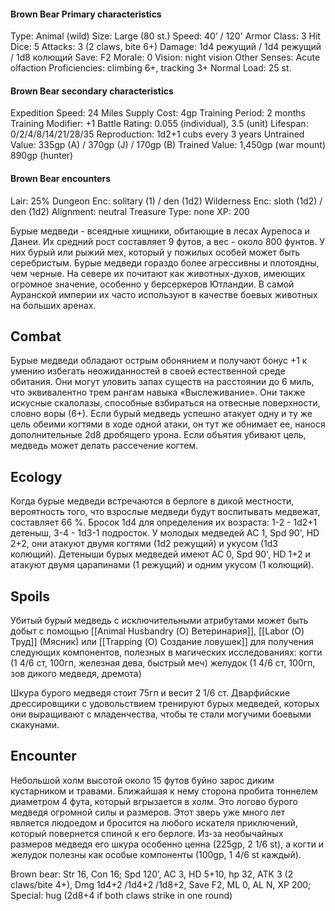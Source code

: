 #### Brown Bear Primary characteristics
Type: Animal (wild)
Size: Large (80 st.)
Speed: 40’ / 120'
Armor Class: 3
Hit Dice: 5
Attacks: 3 (2 claws, bite 6+)
Damage: 1d4 режущий / 1d4 режущий / 1d8 колющий
Save: F2
Morale: 0
Vision: night vision
Other Senses: Acute olfaction
Proficiencies: climbing 6+, tracking 3+
Normal Load: 25 st.
#### Brown Bear secondary characteristics 
Expedition Speed: 24 Miles
Supply Cost: 4gp
Training Period: 2 months
Training Modifier: +1
Battle Rating: 0.055 (individual), 3.5 (unit)
Lifespan: 0/2/4/8/14/21/28/35
Reproduction: 1d2+1 cubs every 3 years
Untrained Value: 335gp (A) / 370gp (J) / 170gp (B)
Trained Value: 1,450gp (war mount) 890gp (hunter)
#### Brown Bear encounters
Lair: 25%
Dungeon Enc: solitary (1) / den (1d2)
Wilderness Enc: sloth (1d2) / den (1d2)
Alignment: neutral
Treasure Type: none
XP: 200

Бурые медведи - всеядные хищники, обитающие в лесах Аурепоса и Данеи. Их средний рост составляет 9 футов, а вес - около 800 фунтов. У них бурый или рыжий мех, который у пожилых особей может быть серебристым. Бурые медведи гораздо более агрессивны и плотоядны, чем черные. На севере их почитают как животных-духов, имеющих огромное значение, особенно у берсеркеров Ютландии. В самой Ауранской империи их часто используют в качестве боевых животных на больших аренах.

## Combat
Бурые медведи обладают острым обонянием и получают бонус +1 к умению избегать неожиданностей в своей естественной среде обитания. Они могут уловить запах существ на расстоянии до 6 миль, что эквивалентно трем рангам навыка «Выслеживание». Они также искусные скалолазы, способные взбираться на отвесные поверхности, словно воры (6+). Если бурый медведь успешно атакует одну и ту же цель обеими когтями в ходе одной атаки, он тут же обнимает ее, нанося дополнительные 2d8 дробящего урона. Если объятия убивают цель, медведь может делать рассечение когтем.

## Ecology
Когда бурые медведи встречаются в берлоге в дикой местности, вероятность того, что взрослые медведи будут воспитывать медвежат, составляет 66 %. Бросок 1d4 для определения их возраста: 1-2 - 1d2+1 детеныш, 3-4 - 1d3-1 подросток. 
У молодых медведей AC 1, Spd 90', HD 2+2, они атакуют двумя когтями (1d2 режущий) и укусом (1d3 колющий). 
Детеныши бурых медведей имеют AC 0, Spd 90', HD 1+2 и атакуют двумя царапинами (1 режущий) и одним укусом (1 колющий).

## Spoils
Убитый бурый медведь с исключительными атрибутами может быть добыт с помощью [[Animal Husbandry (О) Ветеринария]], [[Labor (О) Труд]] (Мясник) или [[Trapping (О) Создание ловушек]] для получения следующих компонентов, полезных в магических исследованиях: 
когти (1 4/6 ст, 100гп, железная дева, быстрый меч) 
желудок (1 4/6 ст, 100гп, зов дикого медведя, дремота) 

Шкура бурого медведя стоит 75гп и весит 2 1/6 ст. Дварфийские дрессировщики с удовольствием тренируют бурых медведей, которых они выращивают с младенчества, чтобы те стали могучими боевыми скакунами.

## Encounter
Небольшой холм высотой около 15 футов буйно зарос диким кустарником и травами. Ближайшая к нему сторона пробита тоннелем диаметром 4 фута, который вгрызается в холм. Это логово бурого медведя огромной силы и размеров. Этот зверь уже много лет является людоедом и бросится на любого искателя приключений, который повернется спиной к его берлоге. Из-за необычайных размеров медведя его шкура особенно ценна (225gp, 2 1/6 st), а когти и желудок полезны как особые компоненты (100gp, 1 4/6 st каждый).

Brown bear: Str 16, Con 16; Spd 120’, AC 3, HD 5+10, hp 32,
ATK 3 (2 claws/bite 4+), Dmg 1d4+2 /1d4+2 /1d8+2,
Save F2, ML 0, AL N, XP 200; 
Special: hug (2d8+4 if both claws strike in one round)